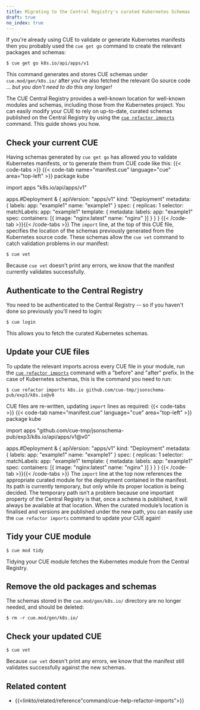 ```yaml
---
title: Migrating to the Central Registry's curated Kubernetes Schemas
draft: true
no_index: true
---
```


If you're already using CUE to validate or generate Kubernetes manifests then
you probably used the `cue get go` command to create the relevant packages and
schemas:
```text { title="TERMINAL" type="terminal" codeToCopy="Y3VlIGdldCBnbyBrOHMuaW8vYXBpL2FwcHMvdjE=" }
$ cue get go k8s.io/api/apps/v1
```

This command generates and stores CUE schemas under `cue.mod/gen/k8s.io/` after
you've also fetched the relevant Go source code ... *but you don't need to do
this any longer!*

The CUE Central Registry provides a well-known location for well-known modules
and schemas, including those from the Kubernetes project.
You can easily modify your CUE to rely on up-to-date, curated schemas published
on the Central Registry by using the
[`cue refactor imports`]({{<relref"docs/reference/command/cue-help-refactor-imports">}})
command. This guide shows you how.

## Check your current CUE
Having schemas generated by `cue get go` has allowed you to validate Kubernetes
manifests, or to generate them from CUE code like this:
{{< code-tabs >}}
{{< code-tab name="manifest.cue" language="cue" area="top-left" >}}
package kube

import apps "k8s.io/api/apps/v1"

apps.#Deployment & {
	apiVersion: "apps/v1"
	kind:       "Deployment"
	metadata: {
		labels: app: "example1"
		name: "example1"
	}
	spec: {
		replicas: 1
		selector: matchLabels: app: "example1"
		template: {
			metadata: labels: app: "example1"
			spec: containers: [{
				image: "nginx:latest"
				name:  "nginx"
			}]
		}
	}
}
{{< /code-tab >}}{{< /code-tabs >}}
The `import` line, at the top of this CUE file, specifies the location of the
schemas previously generated from the Kubernetes source code.
These schemas allow the `cue vet` command to catch validation problems in our
manifest:
```text { title="TERMINAL" type="terminal" codeToCopy="Y3VlIHZldA==" }
$ cue vet
```
Because `cue vet` doesn't print any errors, we know that the manifest currently
validates successfully.

## Authenticate to the Central Registry
You need to be authenticated to the Central Registry -- so if you haven't
done so previously you'll need to login:
```text { title="TERMINAL" type="terminal" codeToCopy="Y3VlIGxvZ2lu" }
$ cue login
```
This allows you to fetch the curated Kubernetes schemas.

## Update your CUE files
To update the relevant imports across every CUE file in your module, run the
[`cue refactor imports`]({{<relref"docs/reference/command/cue-help-refactor-imports">}})
command with a "before" and "after" prefix.
In the case of Kubernetes schemas, this is the command you need to run:

```text { title="TERMINAL" type="terminal" codeToCopy="Y3VlIHJlZmFjdG9yIGltcG9ydHMgazhzLmlvIGdpdGh1Yi5jb20vY3VlLXRtcC9qc29uc2NoZW1hLXB1Yi9leHAzL2s4cy5pb0B2MA==" }
$ cue refactor imports k8s.io github.com/cue-tmp/jsonschema-pub/exp3/k8s.io@v0
```

CUE files are re-written, updating `import` lines as required:
{{< code-tabs >}}
{{< code-tab name="manifest.cue" language="cue" area="top-left" >}}
package kube

import apps "github.com/cue-tmp/jsonschema-pub/exp3/k8s.io/api/apps/v1@v0"

apps.#Deployment & {
	apiVersion: "apps/v1"
	kind:       "Deployment"
	metadata: {
		labels: app: "example1"
		name: "example1"
	}
	spec: {
		replicas: 1
		selector: matchLabels: app: "example1"
		template: {
			metadata: labels: app: "example1"
			spec: containers: [{
				image: "nginx:latest"
				name:  "nginx"
			}]
		}
	}
}
{{< /code-tab >}}{{< /code-tabs >}}
The `import` line at the top now references the appropriate curated module for
the deployment contained in the manifest. Its path is currently temporary, but
only while its proper location is being decided. The temporary path isn’t a
problem because one important property of the Central Registry is that, once a
schema is published, it will always be available at that location. When the
curated module’s location is finalised and versions are published under the new
path, you can easily use the `cue refactor imports` command to update your CUE
again!

## Tidy your CUE module
```text { title="TERMINAL" type="terminal" codeToCopy="Y3VlIG1vZCB0aWR5" }
$ cue mod tidy
```
Tidying your CUE module fetches the Kubernetes module from the Central Registry.

## Remove the old packages and schemas
The schemas stored in the `cue.mod/gen/k8s.io/` directory are no longer needed,
and should be deleted:
```text { title="TERMINAL" type="terminal" codeToCopy="cm0gLXIgY3VlLm1vZC9nZW4vazhzLmlvLw==" }
$ rm -r cue.mod/gen/k8s.io/
```

## Check your updated CUE
```text { title="TERMINAL" type="terminal" codeToCopy="Y3VlIHZldA==" }
$ cue vet
```
Because `cue vet` doesn't print any errors, we know that the manifest still
validates successfully against the new schemas.

## Related content

- {{<linkto/related/reference"command/cue-help-refactor-imports">}}
